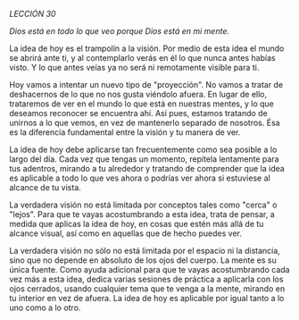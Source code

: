 *LECCIÓN 30*

*Dios está en todo lo que veo porque Dios está en mi mente.*

La idea de hoy es el trampolín a la visión. Por medio de esta idea el mundo se abrirá ante ti, y al contemplarlo verás en él lo que nunca antes habías visto. Y lo que antes veías ya no será ni remotamente visible para ti.

Hoy vamos a intentar un nuevo tipo de "proyección". No vamos a tratar de deshacernos de lo que no nos gusta viéndolo afuera. En lugar de ello, trataremos de ver en el mundo lo que está en nuestras mentes, y lo que deseamos reconocer se encuentra ahí. Así pues, estamos tratando de unirnos a lo que vemos, en vez de mantenerlo separado de nosotros. Ésa es la diferencia fundamental entre la visión y tu manera de ver.

La idea de hoy debe aplicarse tan frecuentemente como sea posible a lo largo del día. Cada vez que tengas un momento, repítela lentamente para tus adentros, mirando a tu alrededor y tratando de comprender que la idea es aplicable a todo lo que ves ahora o podrías ver ahora si estuviese al alcance de tu vista.

La verdadera visión no está limitada por conceptos tales como "cerca" o "lejos". Para que te vayas acostumbrando a esta idea, trata de pensar, a medida que aplicas la idea de hoy, en cosas que estén más allá de tu alcance visual, así como en aquellas que de hecho puedes ver.

La verdadera visión no sólo no está limitada por el espacio ni la distancia, sino que no depende en absoluto de los ojos del cuerpo. La mente es su única fuente. Como ayuda adicional para que te vayas acostumbrando cada vez más a esta idea, dedica varias sesiones de práctica a aplicarla con los ojos cerrados, usando cualquier tema que te venga a la mente, mirando en tu interior en vez de afuera. La idea de hoy es aplicable por igual tanto a lo uno como a lo otro.
